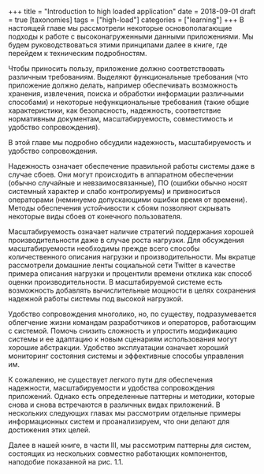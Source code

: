 +++
title = "Introduction to high loaded application"
date = 2018-09-01
draft = true
[taxonomies]
tags = ["high-load"]
categories = ["learning"]
+++
В настоящей главе мы рассмотрели некоторые основополагающие подходы к работе
с высоконагруженными данными приложениями. Мы будем руководствоваться
этими принципами далее в книге, где перейдем к техническим подробностям.

Чтобы приносить пользу, приложение должно соответствовать различным требованиям.
Выделяют функциональные требования (что приложение должно делать,
например обеспечивать возможность хранения, извлечения, поиска и обработки
информации различными способами) и некоторые нефункциональные требования
(такие общие характеристики, как безопасность, надежность, соответствие нормативным
документам, масштабируемость, совместимость и удобство сопровождения). 

В этой главе мы подробно обсудили надежность, масштабируемость и удобство
сопровождения.

Надежность означает обеспечение правильной работы системы даже в случае
сбоев. Они могут происходить в аппаратном обеспечении (обычно случайные
и невзаимосвязанные), ПО (ошибки обычно носят системный характер и слабо
контролируемы) и привноситься операторами (неминуемо допускающими ошибки
время от времени). Методы обеспечения устойчивости к сбоям позволяют скрывать
некоторые виды сбоев от конечного пользователя.

Масштабируемость означает наличие стратегий поддержания хорошей производительности
даже в случае роста нагрузки. Для обсуждения масштабируемости
необходимы прежде всего способы количественного описания нагрузки и производительности.
Мы вкратце рассмотрели домашние ленты социальной сети Twitter
в качестве примера описания нагрузки и процентили времени отклика как способ
оценки производительности. В масштабируемой системе есть возможность добавлять
вычислительные мощности в целях сохранения надежной работы системы
под высокой нагрузкой.

Удобство сопровождения многолико, но, по существу, подразумевается облегчение
жизни командам разработчиков и операторов, работающим с системой. Помочь
снизить сложность и упростить модификацию системы и ее адаптацию к новым
сценариям использования могут хорошие абстракции. Удобство эксплуатации
означает хороший мониторинг состояния системы и эффективные способы управления
им.

К сожалению, не существует легкого пути для обеспечения надежности, масштабируемости
и удобства сопровождения приложений. Однако есть определенные
паттерны и методики, которые снова и снова встречаются в различных видах приложений.
В нескольких следующих главах мы рассмотрим отдельные примеры
информационных систем и проанализируем, что они делают для достижения этих
целей.

Далее в нашей книге, в части III, мы рассмотрим паттерны для систем, состоящих
из нескольких совместно работающих компонентов, наподобие показанной
на рис. 1.1.

